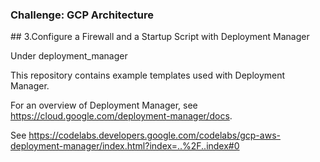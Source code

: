 ### Challenge: GCP Architecture

## 3.Configure a Firewall and a Startup Script with Deployment Manager

Under deployment_manager

This repository contains example templates used with Deployment Manager.

For an overview of Deployment Manager, see https://cloud.google.com/deployment-manager/docs.

See
https://codelabs.developers.google.com/codelabs/gcp-aws-deployment-manager/index.html?index=..%2F..index#0
